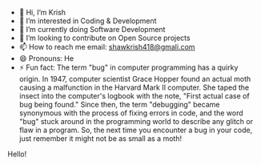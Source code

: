 - 👋 Hi, I’m Krish
- 👀 I’m interested in Coding & Development
- 🌱 I’m currently doing Software Development
- 💞️ I’m looking to contribute on Open Source projects
- 📫 How to reach me email: shawkrish418@gmali.com
- 😄 Pronouns: He
- ⚡ Fun fact:  The term "bug" in computer programming has a quirky origin. In 1947, computer scientist Grace Hopper found an actual moth causing a malfunction in the Harvard Mark II computer. She taped the insect into the computer's logbook with the note, "First actual case of bug being found." Since then, the term "debugging" became synonymous with the process of fixing errors in code, and the word "bug" stuck around in the programming world to describe any glitch or flaw in a program. So, the next time you encounter a bug in your code, just remember it might not be as small as a moth!
<!---
krishshaw418/krishshaw418 is a ✨ special ✨ repository because its `README.md` (this file) appears on your GitHub profile.
You can click the Preview link to take a look at your changes.
--->
Hello!